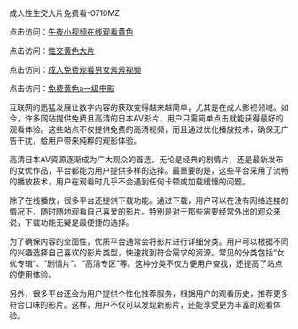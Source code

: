 成人性生交大片免费看-0710MZ

点击访问：<a href="https://heiliaowzu4ur.pages.dev">午夜小视频在线观看黄色</a>

点击访问：<a href="https://heiliaowt0d7p.pages.dev">性交黄色大片</a>

点击访问：<a href="https://heiliaoxwd5i8.pages.dev">成人免费观看男女羞羞视频</a>

点击访问：<a href="https://heiliaoll4qsx.pages.dev">免费黄色a一级电影</a>

互联网的迅猛发展让数字内容的获取变得越来越简单，尤其是在成人影视领域。如今，许多网站提供免费且高清的日本AV影片，用户只需简单点击就能获得最好的观看体验。这些站点不仅提供免费的高清视频，而且通过优化播放技术，确保无广告干扰，给用户带来纯粹的观影体验。

高清日本AV资源逐渐成为广大观众的首选。无论是经典的剧情片，还是最新发布的女优作品，平台都能为用户提供多样的选择。最重要的是，这些平台采用了流畅的播放技术，用户在观看时几乎不会遇到任何卡顿或加载缓慢的问题。

除了在线播放，很多平台还提供下载功能。通过下载，用户可以在没有网络连接的情况下，随时随地观看自己喜爱的影片。特别是对于那些需要经常外出的观众来说，下载功能无疑是最便捷的选择。

为了确保内容的全面性，优质平台通常会将影片进行详细分类。用户可以根据不同的兴趣选择自己喜欢的影片类型，快速找到符合需求的资源。常见的分类包括“女优专辑”、“剧情片”、“高清专区”等。这种分类不仅方便用户查找，还提高了站点的使用体验。

另外，很多平台还会为用户提供个性化推荐服务，根据用户的观看历史，推荐更多符合口味的影片。这样，用户不仅可以发现新影片，还能享受更为丰富的观看体验。

<span style="display:none;">[Canonical link]( )</span>
